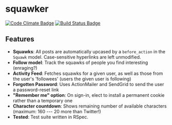squawker
========

[![Code Climate Badge][]][Code Climate]
[![Build Status Badge][]][Build Status]

[Code Climate Badge]: https://codeclimate.com/github/jkrmr/Squawker/badges/gpa.svg
[Code Climate]: https://codeclimate.com/github/jkrmr/Squawker
[Build Status Badge]: https://travis-ci.org/jkrmr/Squawker.svg?branch=master
[Build Status]: https://travis-ci.org/jkrmr/Squawker

Features
--------

* **Squawks**:
  All posts are automatically upcased by a `before_action` in the `Squawk` model.
  Case-sensitive hyperlinks are left unmodified.
* **Follow model**:
  Track the squawks of people you find interesting (enraging?)
* **Activity Feed**:
  Fetches squawks for a given user, as well as those from the user's 'followees'
  (users the given user is following)
* **Forgotten Password**:
  Uses ActionMailer and SendGrid to send the user a password-reset link
* **"Remember me" option**:
  On sign-in, elect to install a permanent cookie rather than a temporary one
* **Character countdown**:
  Shows remaining number of available characters (maximum: 160 --- 20 more than
  Twitter!)
* **Tested**:
  Test suite written in RSpec.

